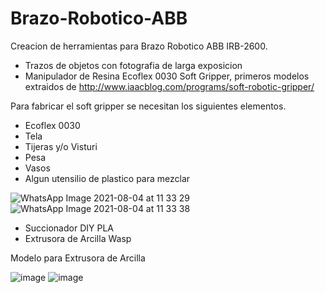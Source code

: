 # Brazo-Robotico-ABB
Creacion de herramientas para Brazo Robotico ABB IRB-2600.



- Trazos de objetos con fotografia de larga exposicion
- Manipulador de Resina Ecoflex 0030
Soft Gripper, primeros modelos extraidos de http://www.iaacblog.com/programs/soft-robotic-gripper/

Para fabricar el soft gripper se necesitan los siguientes elementos.
 * Ecoflex 0030
 * Tela 
 * Tijeras y/o Visturi
 * Pesa
 * Vasos
 * Algun utensilio de plastico para mezclar
 
 ![WhatsApp Image 2021-08-04 at 11 33 29](https://user-images.githubusercontent.com/81983482/128215815-1b8496ca-f916-4e07-a53a-9614cb3530d3.jpeg)
 ![WhatsApp Image 2021-08-04 at 11 33 38](https://user-images.githubusercontent.com/81983482/128216096-241313bb-1122-4bd0-a033-ee0164e39669.jpeg)

- Succionador DIY PLA
- Extrusora de Arcilla Wasp

Modelo para Extrusora de Arcilla

![image](https://user-images.githubusercontent.com/81983482/128208069-fc9b127f-3ea3-46a4-a627-532d582274cc.png)
![image](https://user-images.githubusercontent.com/81983482/128208103-60f9b890-3016-4fb7-990f-1b8432a8add1.png)
